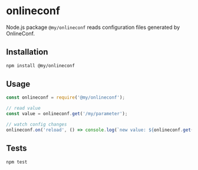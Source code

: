 # onlineconf

Node.js package `@my/onlineconf` reads configuration files generated by OnlineConf.

## Installation

```bash
npm install @my/onlineconf
```

## Usage

```javascript
const onlineconf = require('@my/onlineconf');

// read value
const value = onlineconf.get('/my/parameter');

// watch config changes
onlineconf.on('reload', () => console.log(`new value: ${onlineconf.get('/my/parameter')}`));
```

## Tests

```bash
npm test
```